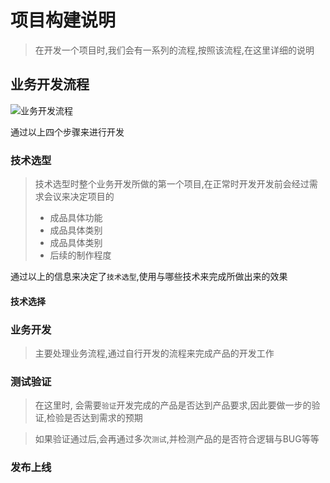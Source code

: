 # 项目构建说明
> 在开发一个项目时,我们会有一系列的流程,按照该流程,在这里详细的说明

## 业务开发流程
![业务开发流程](https://s1.ax2x.com/2018/05/16/xuHOd.png)

通过以上四个步骤来进行开发

### 技术选型
> 技术选型时整个业务开发所做的第一个项目,在正常时开发开发前会经过需求会议来决定项目的
>- 成品具体功能
>- 成品具体类别
>- 成品具体类别
>- 后续的制作程度

通过以上的信息来决定了`技术选型`,使用与哪些技术来完成所做出来的效果


#### 技术选择



### 业务开发
> 主要处理业务流程,通过自行开发的流程来完成产品的开发工作

### 测试验证
> 在这里时, 会需要`验证`开发完成的产品是否达到产品要求,因此要做一步的验证,检验是否达到需求的预期

>如果验证通过后,会再通过多次`测试`,并检测产品的是否符合逻辑与BUG等等


### 发布上线
